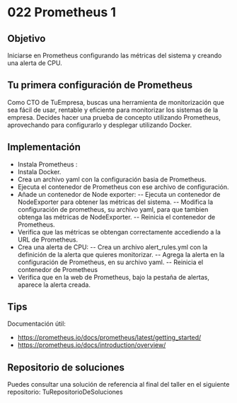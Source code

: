 # 022 Prometheus 1
## Objetivo
Iniciarse en Prometheus configurando las métricas del sistema y creando una alerta de CPU.
## Tu primera configuración de Prometheus
Como CTO de TuEmpresa, buscas una herramienta de monitorización que sea fácil de usar, rentable y eficiente para monitorizar los sistemas de la empresa. Decides hacer una prueba de concepto utilizando Prometheus, aprovechando para configurarlo y desplegar utilizando Docker.
## Implementación
- Instala Prometheus :
- Instala Docker.
- Crea un archivo yaml con la configuración basia de Prometheus.
- Ejecuta el contenedor de Prometheus con ese archivo de configuración.
- Añade un contenedor de Node exporter:
-- Ejecuta un contenedor de NodeExporter para obtener las métricas del sistema.
-- Modifica la configuración de prometheus, su archivo yaml, para que tambien obtenga las métricas de NodeExporter.
-- Reinicia el contenedor de Prometheus.
- Verifica que las métricas se obtengan correctamente accediendo a la URL de Prometheus.  
- Crea una alerta de CPU:
-- Crea un archivo alert_rules.yml con la definición de la alerta que quieres monitorizar.
-- Agrega la alerta en la configuración de Prometheus, en su archivo yaml.
-- Reinicia el contenedor de Prometheus
- Verifica que en la web de Prometheus, bajo la pestaña de alertas, aparece la alerta creada.
## Tips
Documentación útil:
- https://prometheus.io/docs/prometheus/latest/getting_started/
- https://prometheus.io/docs/introduction/overview/
## Repositorio de soluciones
Puedes consultar una solución de referencia al final del taller en el siguiente repositorio: TuRepositorioDeSoluciones

